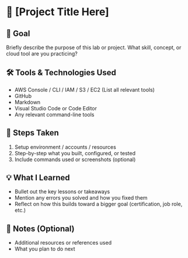 # 🚀 [Project Title Here]

## 🎯 Goal
Briefly describe the purpose of this lab or project. What skill, concept, or cloud tool are you practicing?

## 🛠️ Tools & Technologies Used
- AWS Console / CLI / IAM / S3 / EC2 (List all relevant tools)
- GitHub
- Markdown
- Visual Studio Code or Code Editor
- Any relevant command-line tools

## 🧪 Steps Taken
1. Setup environment / accounts / resources
2. Step-by-step what you built, configured, or tested
3. Include commands used or screenshots (optional)

## 💡 What I Learned
- Bullet out the key lessons or takeaways
- Mention any errors you solved and how you fixed them
- Reflect on how this builds toward a bigger goal (certification, job role, etc.)

## 📌 Notes (Optional)
- Additional resources or references used
- What you plan to do next
